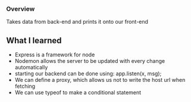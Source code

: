 ### Overview
Takes data from back-end and prints it onto our front-end

## What I learned
- Express is a framework for node
- Nodemon allows the server to be updated with every change automatically
- starting our backend can be done using: app.listen(x, msg);
- We can define a proxy, which allows us not to write the host url when fetching
- We can use typeof to make a conditional statement